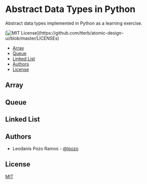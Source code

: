 
# Abstract Data Types in Python

Abstract data types implemented in Python as a learning exercise.

[![MIT License](https://img.shields.io/apm/l/atomic-design-ui.svg?)](https://github.com/tterb/atomic-design-ui/blob/master/LICENSEs)

  - [Array](#array)
  - [Queue](#queue)
  - [Linked List](#linked-list)
  - [Authors](#authors)
  - [License](#license)

## Array

## Queue

## Linked List

## Authors

- Leodanis Pozo Ramos - [@lpozo](https://www.github.com/lpozo)

## License

[MIT](https://choosealicense.com/licenses/mit/)
